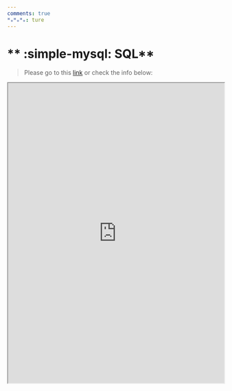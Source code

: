 ```yaml
---
comments: true
ᴴₒᴴₒᴴₒ: ture
---
```


# ** :simple-mysql: SQL**

> Please go to this [link](../../5_FullStack/LANG/SQL/README.md) or check the info below:

<iframe width="100%" height="700" src="https://yuantianle.github.io/5_FullStack/LANG/SQL/README.md"></iframe>
